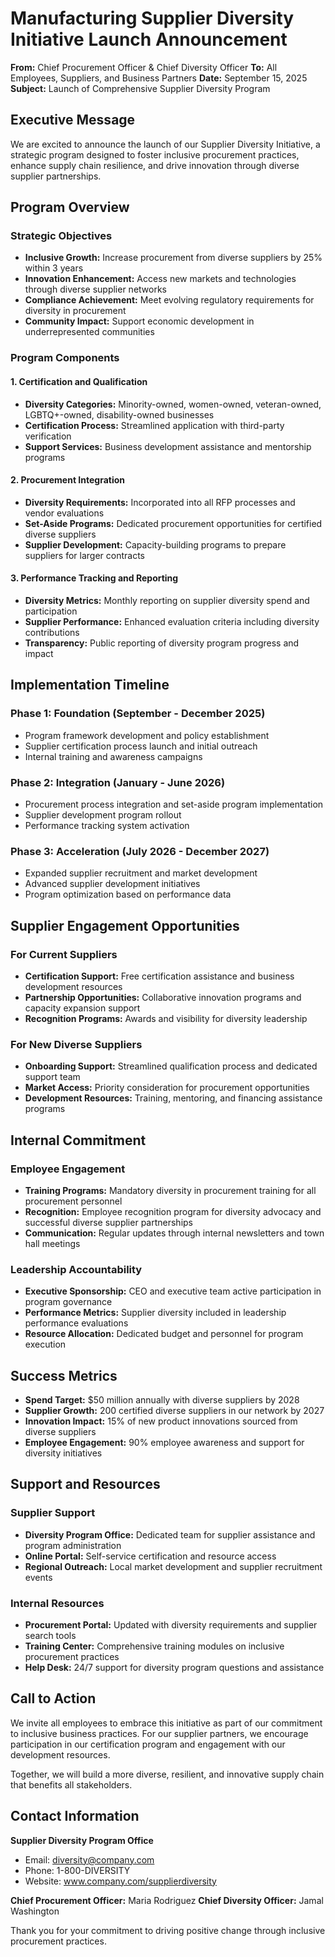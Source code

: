 # Manufacturing Supplier Diversity Initiative Launch Announcement

**From:** Chief Procurement Officer & Chief Diversity Officer
**To:** All Employees, Suppliers, and Business Partners
**Date:** September 15, 2025
**Subject:** Launch of Comprehensive Supplier Diversity Program

## Executive Message

We are excited to announce the launch of our Supplier Diversity Initiative, a strategic program designed to foster inclusive procurement practices, enhance supply chain resilience, and drive innovation through diverse supplier partnerships.

## Program Overview

### Strategic Objectives
- **Inclusive Growth:** Increase procurement from diverse suppliers by 25% within 3 years
- **Innovation Enhancement:** Access new markets and technologies through diverse supplier networks
- **Compliance Achievement:** Meet evolving regulatory requirements for diversity in procurement
- **Community Impact:** Support economic development in underrepresented communities

### Program Components

#### 1. Certification and Qualification
- **Diversity Categories:** Minority-owned, women-owned, veteran-owned, LGBTQ+-owned, disability-owned businesses
- **Certification Process:** Streamlined application with third-party verification
- **Support Services:** Business development assistance and mentorship programs

#### 2. Procurement Integration
- **Diversity Requirements:** Incorporated into all RFP processes and vendor evaluations
- **Set-Aside Programs:** Dedicated procurement opportunities for certified diverse suppliers
- **Supplier Development:** Capacity-building programs to prepare suppliers for larger contracts

#### 3. Performance Tracking and Reporting
- **Diversity Metrics:** Monthly reporting on supplier diversity spend and participation
- **Supplier Performance:** Enhanced evaluation criteria including diversity contributions
- **Transparency:** Public reporting of diversity program progress and impact

## Implementation Timeline

### Phase 1: Foundation (September - December 2025)
- Program framework development and policy establishment
- Supplier certification process launch and initial outreach
- Internal training and awareness campaigns

### Phase 2: Integration (January - June 2026)
- Procurement process integration and set-aside program implementation
- Supplier development program rollout
- Performance tracking system activation

### Phase 3: Acceleration (July 2026 - December 2027)
- Expanded supplier recruitment and market development
- Advanced supplier development initiatives
- Program optimization based on performance data

## Supplier Engagement Opportunities

### For Current Suppliers
- **Certification Support:** Free certification assistance and business development resources
- **Partnership Opportunities:** Collaborative innovation programs and capacity expansion support
- **Recognition Programs:** Awards and visibility for diversity leadership

### For New Diverse Suppliers
- **Onboarding Support:** Streamlined qualification process and dedicated support team
- **Market Access:** Priority consideration for procurement opportunities
- **Development Resources:** Training, mentoring, and financing assistance programs

## Internal Commitment

### Employee Engagement
- **Training Programs:** Mandatory diversity in procurement training for all procurement personnel
- **Recognition:** Employee recognition program for diversity advocacy and successful diverse supplier partnerships
- **Communication:** Regular updates through internal newsletters and town hall meetings

### Leadership Accountability
- **Executive Sponsorship:** CEO and executive team active participation in program governance
- **Performance Metrics:** Supplier diversity included in leadership performance evaluations
- **Resource Allocation:** Dedicated budget and personnel for program execution

## Success Metrics

- **Spend Target:** $50 million annually with diverse suppliers by 2028
- **Supplier Growth:** 200 certified diverse suppliers in our network by 2027
- **Innovation Impact:** 15% of new product innovations sourced from diverse suppliers
- **Employee Engagement:** 90% employee awareness and support for diversity initiatives

## Support and Resources

### Supplier Support
- **Diversity Program Office:** Dedicated team for supplier assistance and program administration
- **Online Portal:** Self-service certification and resource access
- **Regional Outreach:** Local market development and supplier recruitment events

### Internal Resources
- **Procurement Portal:** Updated with diversity requirements and supplier search tools
- **Training Center:** Comprehensive training modules on inclusive procurement practices
- **Help Desk:** 24/7 support for diversity program questions and assistance

## Call to Action

We invite all employees to embrace this initiative as part of our commitment to inclusive business practices. For our supplier partners, we encourage participation in our certification program and engagement with our development resources.

Together, we will build a more diverse, resilient, and innovative supply chain that benefits all stakeholders.

## Contact Information

**Supplier Diversity Program Office**
- Email: diversity@company.com
- Phone: 1-800-DIVERSITY
- Website: www.company.com/supplierdiversity

**Chief Procurement Officer:** Maria Rodriguez
**Chief Diversity Officer:** Jamal Washington

Thank you for your commitment to driving positive change through inclusive procurement practices.
